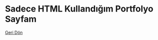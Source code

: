 <h1>Sadece HTML Kullandığım Portfolyo Sayfam</h1>
<a href="https://github.com/waroi/TurkcellFrontend2023/tree/main/Ogrenciler/ogulcanmunogullari">Geri Dön</a>
